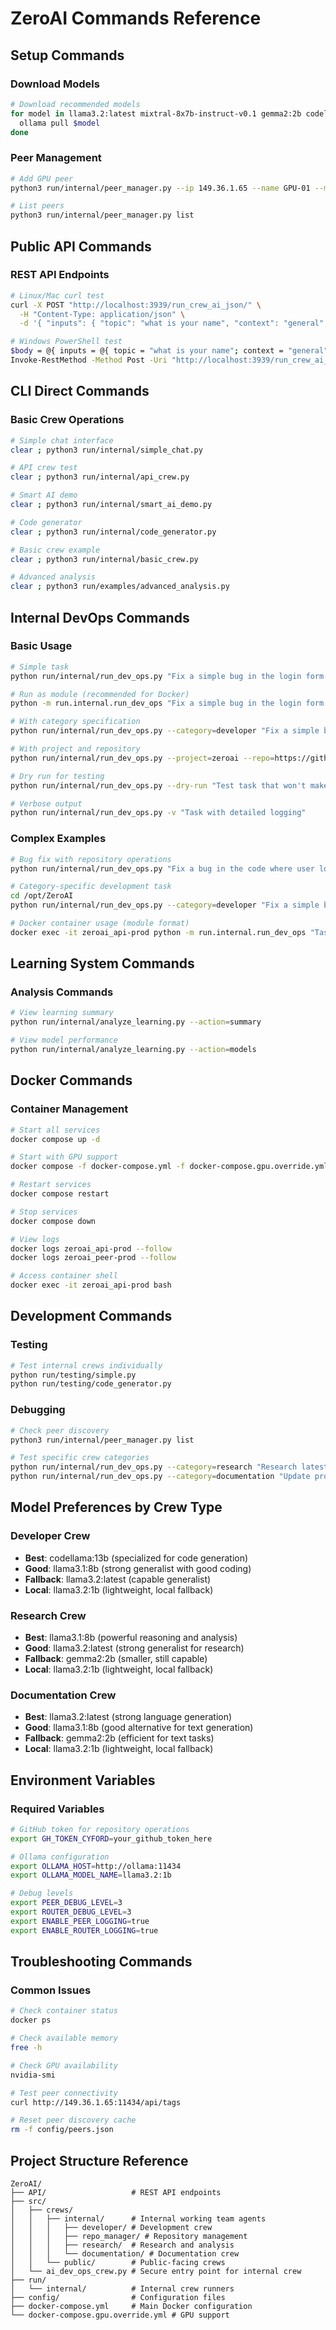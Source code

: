 # ZeroAI Commands Reference

## Setup Commands

### Download Models
```bash
# Download recommended models
for model in llama3.2:latest mixtral-8x7b-instruct-v0.1 gemma2:2b codellama:7b llava:7b; do
  ollama pull $model
done
```

### Peer Management
```bash
# Add GPU peer
python3 run/internal/peer_manager.py --ip 149.36.1.65 --name GPU-01 --model codellama:13b add

# List peers
python3 run/internal/peer_manager.py list
```

## Public API Commands

### REST API Endpoints
```bash
# Linux/Mac curl test
curl -X POST "http://localhost:3939/run_crew_ai_json/" \
  -H "Content-Type: application/json" \
  -d '{ "inputs": { "topic": "what is your name", "context": "general", "focus": "standard" } }'

# Windows PowerShell test
$body = @{ inputs = @{ topic = "what is your name"; context = "general"; focus = "standard" } } | ConvertTo-Json
Invoke-RestMethod -Method Post -Uri "http://localhost:3939/run_crew_ai_json/" -ContentType "application/json" -Body $body
```

## CLI Direct Commands

### Basic Crew Operations
```bash
# Simple chat interface
clear ; python3 run/internal/simple_chat.py

# API crew test
clear ; python3 run/internal/api_crew.py

# Smart AI demo
clear ; python3 run/internal/smart_ai_demo.py

# Code generator
clear ; python3 run/internal/code_generator.py

# Basic crew example
clear ; python3 run/internal/basic_crew.py

# Advanced analysis
clear ; python3 run/examples/advanced_analysis.py
```

## Internal DevOps Commands

### Basic Usage
```bash
# Simple task
python run/internal/run_dev_ops.py "Fix a simple bug in the login form validation"

# Run as module (recommended for Docker)
python -m run.internal.run_dev_ops "Fix a simple bug in the login form validation"

# With category specification
python run/internal/run_dev_ops.py --category=developer "Fix a simple bug in the login form validation"

# With project and repository
python run/internal/run_dev_ops.py --project=zeroai --repo=https://github.com/Cyford-Technologies-LLC/ZeroAI.git "Add error handling to the peer discovery system"

# Dry run for testing
python run/internal/run_dev_ops.py --dry-run "Test task that won't make changes"

# Verbose output
python run/internal/run_dev_ops.py -v "Task with detailed logging"
```

### Complex Examples
```bash
# Bug fix with repository operations
python run/internal/run_dev_ops.py "Fix a bug in the code where user login fails for repo https://github.com/myuser/my-test-app.git, update the README to reflect the change, and push the changes to a new branch 'fix-login'."

# Category-specific development task
cd /opt/ZeroAI
python run/internal/run_dev_ops.py --category=developer "Fix a simple bug in the login form validation"

# Docker container usage (module format)
docker exec -it zeroai_api-prod python -m run.internal.run_dev_ops "Task description"
```

## Learning System Commands

### Analysis Commands
```bash
# View learning summary
python run/internal/analyze_learning.py --action=summary

# View model performance
python run/internal/analyze_learning.py --action=models
```

## Docker Commands

### Container Management
```bash
# Start all services
docker compose up -d

# Start with GPU support
docker compose -f docker-compose.yml -f docker-compose.gpu.override.yml up -d

# Restart services
docker compose restart

# Stop services
docker compose down

# View logs
docker logs zeroai_api-prod --follow
docker logs zeroai_peer-prod --follow

# Access container shell
docker exec -it zeroai_api-prod bash
```

## Development Commands

### Testing
```bash
# Test internal crews individually
python run/testing/simple.py
python run/testing/code_generator.py
```

### Debugging
```bash
# Check peer discovery
python3 run/internal/peer_manager.py list

# Test specific crew categories
python run/internal/run_dev_ops.py --category=research "Research latest AI developments"
python run/internal/run_dev_ops.py --category=documentation "Update project documentation"
```

## Model Preferences by Crew Type

### Developer Crew
- **Best**: codellama:13b (specialized for code generation)
- **Good**: llama3.1:8b (strong generalist with good coding)
- **Fallback**: llama3.2:latest (capable generalist)
- **Local**: llama3.2:1b (lightweight, local fallback)

### Research Crew
- **Best**: llama3.1:8b (powerful reasoning and analysis)
- **Good**: llama3.2:latest (strong generalist for research)
- **Fallback**: gemma2:2b (smaller, still capable)
- **Local**: llama3.2:1b (lightweight, local fallback)

### Documentation Crew
- **Best**: llama3.2:latest (strong language generation)
- **Good**: llama3.1:8b (good alternative for text generation)
- **Fallback**: gemma2:2b (efficient for text tasks)
- **Local**: llama3.2:1b (lightweight, local fallback)

## Environment Variables

### Required Variables
```bash
# GitHub token for repository operations
export GH_TOKEN_CYFORD=your_github_token_here

# Ollama configuration
export OLLAMA_HOST=http://ollama:11434
export OLLAMA_MODEL_NAME=llama3.2:1b

# Debug levels
export PEER_DEBUG_LEVEL=3
export ROUTER_DEBUG_LEVEL=3
export ENABLE_PEER_LOGGING=true
export ENABLE_ROUTER_LOGGING=true
```

## Troubleshooting Commands

### Common Issues
```bash
# Check container status
docker ps

# Check available memory
free -h

# Check GPU availability
nvidia-smi

# Test peer connectivity
curl http://149.36.1.65:11434/api/tags

# Reset peer discovery cache
rm -f config/peers.json
```

## Project Structure Reference

```
ZeroAI/
├── API/                   # REST API endpoints
├── src/
│   ├── crews/
│   │   ├── internal/      # Internal working team agents
│   │   │   ├── developer/ # Development crew
│   │   │   ├── repo_manager/ # Repository management
│   │   │   ├── research/  # Research and analysis
│   │   │   └── documentation/ # Documentation crew
│   │   └── public/        # Public-facing crews
│   └── ai_dev_ops_crew.py # Secure entry point for internal crew
├── run/
│   └── internal/          # Internal crew runners
├── config/                # Configuration files
├── docker-compose.yml     # Main Docker configuration
└── docker-compose.gpu.override.yml # GPU support
```